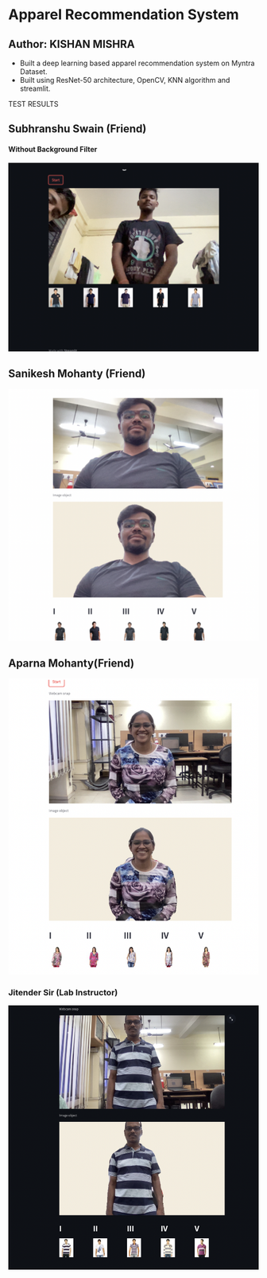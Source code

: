 # Apparel Recommendation System

<h2>Author: KISHAN MISHRA</h2>
<ul>
<li>Built a deep learning based apparel recommendation system on Myntra Dataset.
<li>Built using ResNet-50 architecture, OpenCV, KNN algorithm and streamlit.
</ul>
TEST RESULTS

<h2>Subhranshu Swain (Friend)</h2>
<h4> Without Background Filter</h4>
<img src="https://github.com/KishanMishra1/apparel_rcs/blob/main/Screenshot%202022-05-22%20at%208.19.21%20PM.png?raw=true"/>

<h2>Sanikesh Mohanty (Friend)</h2>
<img src="https://github.com/KishanMishra1/apparel_rcs/blob/main/Screenshot%202022-05-23%20at%208.58.27%20AM.png?raw=true"/>

<h2>Aparna Mohanty(Friend)</h2>
<img src="https://github.com/KishanMishra1/apparel_rcs/blob/main/Screenshot%202022-05-23%20at%209.09.27%20AM.png?raw=true"/>

<h3> Jitender Sir (Lab Instructor)</h2>
<img src="https://github.com/KishanMishra1/apparel_rcs/blob/main/Screenshot%202022-05-23%20at%209.17.21%20AM.png?raw=true"/>

